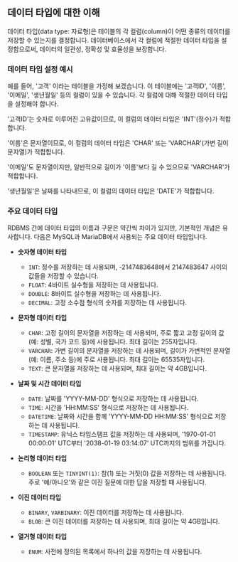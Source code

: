 ## 데이터 타입에 대한 이해

데이터 타입(data type: 자료형)은 테이블의 각 컬럼(column)이 어떤 종류의 데이터를 저장할 수 있는지를 결정합니다. 데이터베이스에서 각 컬럼에 적절한 데이터 타입을 설정함으로써, 데이터의 일관성, 정확성 및 효율성을 보장합니다.

### 데이터 타입 설정 예시

예를 들어, '고객' 이라는 테이블을 가정해 보겠습니다. 이 테이블에는 '고객ID', '이름', '이메일', '생년월일' 등의 컬럼이 있을 수 있습니다. 각 컬럼에 대해 적절한 데이터 타입을 설정해야 합니다.

'고객ID'는 숫자로 이루어진 고유값이므로, 이 컬럼의 데이터 타입은 'INT'(정수)가 적합합니다.

'이름'은 문자열이므로, 이 컬럼의 데이터 타입은 'CHAR' 또는 'VARCHAR'(가변 길이 문자열)가 적합합니다.

'이메일'도 문자열이지만, 일반적으로 길이가 '이름'보다 길 수 있으므로 'VARCHAR'가 적합합니다.

'생년월일'은 날짜를 나타내므로, 이 컬럼의 데이터 타입은 'DATE'가 적합합니다.

### 주요 데이터 타입

RDBMS 간에 데이터 타입의 이름과 구문은 약간씩 차이가 있지만, 기본적인 개념은 유사합니다. 다음은 MySQL과 MariaDB에서 사용되는 주요 데이터 타입입니다.

- **숫자형 데이터 타입**
   - `INT`: 정수를 저장하는 데 사용되며, -2147483648에서 2147483647 사이의 값들을 저장할 수 있습니다.
   - `FLOAT`: 4바이트 실수형을 저장하는 데 사용됩니다.
   - `DOUBLE`: 8바이트 실수형을 저장하는 데 사용됩니다.
   - `DECIMAL`: 고정 소수점 형식의 숫자를 저장하는 데 사용됩니다.

- **문자형 데이터 타입**
   - `CHAR`: 고정 길이의 문자열을 저장하는 데 사용되며, 주로 짧고 고정 길이의 값(예: 성별, 국가 코드 등)에 사용됩니다. 최대 길이는 255자입니다.
   - `VARCHAR`: 가변 길이의 문자열을 저장하는 데 사용되며, 길이가 가변적인 문자열(예: 이름, 주소 등)에 주로 사용됩니다. 최대 길이는 65535자입니다.
   - `TEXT`: 큰 문자열을 저장하는 데 사용되며, 최대 길이는 약 4GB입니다. 

- **날짜 및 시간 데이터 타입**
   - `DATE`: 날짜를 'YYYY-MM-DD' 형식으로 저장하는 데 사용됩니다.
   - `TIME`: 시간을 'HH:MM:SS' 형식으로 저장하는 데 사용됩니다.
   - `DATETIME`: 날짜와 시간을 함께 'YYYY-MM-DD HH:MM:SS' 형식으로 저장하는 데 사용됩니다.
   - `TIMESTAMP`: 유닉스 타임스탬프 값을 저장하는 데 사용되며, '1970-01-01 00:00:01' UTC부터 '2038-01-19 03:14:07' UTC까지의 범위를 가집니다.

- **논리형 데이터 타입**
   - `BOOLEAN` 또는 `TINYINT(1)`: 참(1) 또는 거짓(0) 값을 저장하는 데 사용됩니다. 주로 '예/아니오'와 같은 이진 질문에 대한 답을 저장할 때 사용됩니다.

- **이진 데이터 타입**
   - `BINARY`, `VARBINARY`: 이진 데이터를 저장하는 데 사용됩니다.
   - `BLOB`: 큰 이진 데이터를 저장하는 데 사용되며, 최대 길이는 약 4GB입니다.

- **열거형 데이터 타입**
   - `ENUM`: 사전에 정의된 목록에서 하나의 값을 저장하는 데 사용됩니다.
